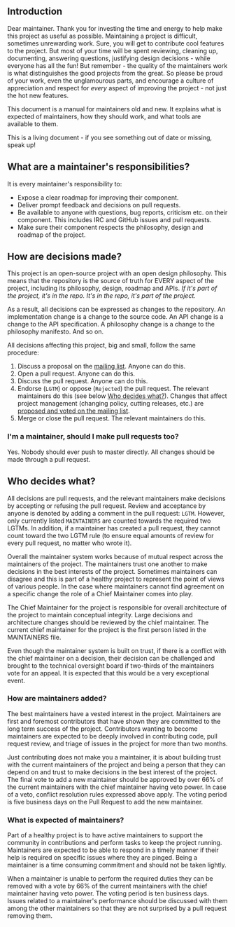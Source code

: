 ## Introduction

Dear maintainer. Thank you for investing the time and energy to help
make this project as useful as possible. Maintaining a project is difficult,
sometimes unrewarding work.  Sure, you will get to contribute cool
features to the project. But most of your time will be spent reviewing,
cleaning up, documenting, answering questions, justifying design
decisions - while everyone has all the fun! But remember - the quality
of the maintainers work is what distinguishes the good projects from the
great.  So please be proud of your work, even the unglamourous parts,
and encourage a culture of appreciation and respect for *every* aspect
of improving the project - not just the hot new features.

This document is a manual for maintainers old and new. It explains what
is expected of maintainers, how they should work, and what tools are
available to them.

This is a living document - if you see something out of date or missing,
speak up!

## What are a maintainer's responsibilities?

It is every maintainer's responsibility to:

* Expose a clear roadmap for improving their component.
* Deliver prompt feedback and decisions on pull requests.
* Be available to anyone with questions, bug reports, criticism etc. on their component.
  This includes IRC and GitHub issues and pull requests.
* Make sure their component respects the philosophy, design and roadmap of the project.

## How are decisions made?

This project is an open-source project with an open design philosophy. This
means that the repository is the source of truth for EVERY aspect of the
project, including its philosophy, design, roadmap and APIs. *If it's
part of the project, it's in the repo. It's in the repo, it's part of
the project.*

As a result, all decisions can be expressed as changes to the
repository. An implementation change is a change to the source code. An
API change is a change to the API specification. A philosophy change is
a change to the philosophy manifesto. And so on.

All decisions affecting this project, big and small, follow the same procedure:

1. Discuss a proposal on the [mailing list](CONTRIBUTING.md#mailing-list).
   Anyone can do this.
2. Open a pull request.
   Anyone can do this.
3. Discuss the pull request.
   Anyone can do this.
4. Endorse (`LGTM`) or oppose (`Rejected`) the pull request.
   The relevant maintainers do this (see below [Who decides what?](#who-decides-what)).
   Changes that affect project management (changing policy, cutting releases, etc.) are [proposed and voted on the mailing list](GOVERNANCE.md).
5. Merge or close the pull request.
   The relevant maintainers do this.

### I'm a maintainer, should I make pull requests too?

Yes. Nobody should ever push to master directly. All changes should be
made through a pull request.

## Who decides what?

All decisions are pull requests, and the relevant maintainers make
decisions by accepting or refusing the pull request. Review and acceptance
by anyone is denoted by adding a comment in the pull request: `LGTM`.
However, only currently listed `MAINTAINERS` are counted towards the required
two LGTMs. In addition, if a maintainer has created a pull request, they cannot
count toward the two LGTM rule (to ensure equal amounts of review for every pull
request, no matter who wrote it).

Overall the maintainer system works because of mutual respect across the
maintainers of the project.  The maintainers trust one another to make decisions
in the best interests of the project.  Sometimes maintainers can disagree and
this is part of a healthy project to represent the point of views of various people.
In the case where maintainers cannot find agreement on a specific change the
role of a Chief Maintainer comes into play.

The Chief Maintainer for the project is responsible for overall architecture
of the project to maintain conceptual integrity.  Large decisions and
architecture changes should be reviewed by the chief maintainer.
The current chief maintainer for the project is the first person listed
in the MAINTAINERS file.

Even though the maintainer system is built on trust, if there is a conflict
with the chief maintainer on a decision, their decision can be challenged
and brought to the technical oversight board if two-thirds of the
maintainers vote for an appeal. It is expected that this would be a
very exceptional event.


### How are maintainers added?

The best maintainers have a vested interest in the project.  Maintainers
are first and foremost contributors that have shown they are committed to
the long term success of the project.  Contributors wanting to become
maintainers are expected to be deeply involved in contributing code,
pull request review, and triage of issues in the project for more than two months.

Just contributing does not make you a maintainer, it is about building trust
with the current maintainers of the project and being a person that they can
depend on and trust to make decisions in the best interest of the project.  The
final vote to add a new maintainer should be approved by over 66% of the current
maintainers with the chief maintainer having veto power.  In case of a veto,
conflict resolution rules expressed above apply.  The voting period is
five business days on the Pull Request to add the new maintainer.


### What is expected of maintainers?

Part of a healthy project is to have active maintainers to support the community
in contributions and perform tasks to keep the project running.  Maintainers are
expected to be able to respond in a timely manner if their help is required on specific
issues where they are pinged.  Being a maintainer is a time consuming commitment and should
not be taken lightly.

When a maintainer is unable to perform the required duties they can be removed with
a vote by 66% of the current maintainers with the chief maintainer having veto power.
The voting period is ten business days.  Issues related to a maintainer's performance should
be discussed with them among the other maintainers so that they are not surprised by
a pull request removing them.
